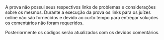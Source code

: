 A prova não possui seus respectivos links de problemas e considerações sobre os mesmos. Durante a execução da prova os links para os juízes online não são fornecidos e devido ao curto tempo para entregar soluções os comentários não foram requeridos.

Posteriormente os códigos serão atualizados com os devidos comentários.
